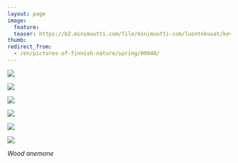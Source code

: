 ```yaml
---
layout: page
image:
  feature:
  teaser: https://b2.minimuutti.com/file/minimuutti-com/luontokuvat/kev%C3%A4t/DSC60965-245px.jpg
thumb:
redirect_from:
  - /en/pictures-of-finnish-nature/spring/00040/
---
```


![](https://b2.minimuutti.com/file/minimuutti-com/luontokuvat/kev%C3%A4t/DSC60926-800px.jpg)

![](https://b2.minimuutti.com/file/minimuutti-com/luontokuvat/kev%C3%A4t/DSC60928-800px.jpg)

![](https://b2.minimuutti.com/file/minimuutti-com/luontokuvat/kev%C3%A4t/DS15755-800px.jpg)

![](https://b2.minimuutti.com/file/minimuutti-com/luontokuvat/kev%C3%A4t/DS15074-800px.jpg)

![](https://b2.minimuutti.com/file/minimuutti-com/luontokuvat/kev%C3%A4t/DS15077-800px.jpg)

![](https://b2.minimuutti.com/file/minimuutti-com/luontokuvat/kev%C3%A4t/DS15080-800px.jpg)

*Wood anemone*
